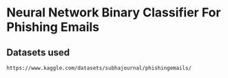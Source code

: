 # Neural Network Binary Classifier For Phishing Emails
 
## Datasets used

`https://www.kaggle.com/datasets/subhajournal/phishingemails/`